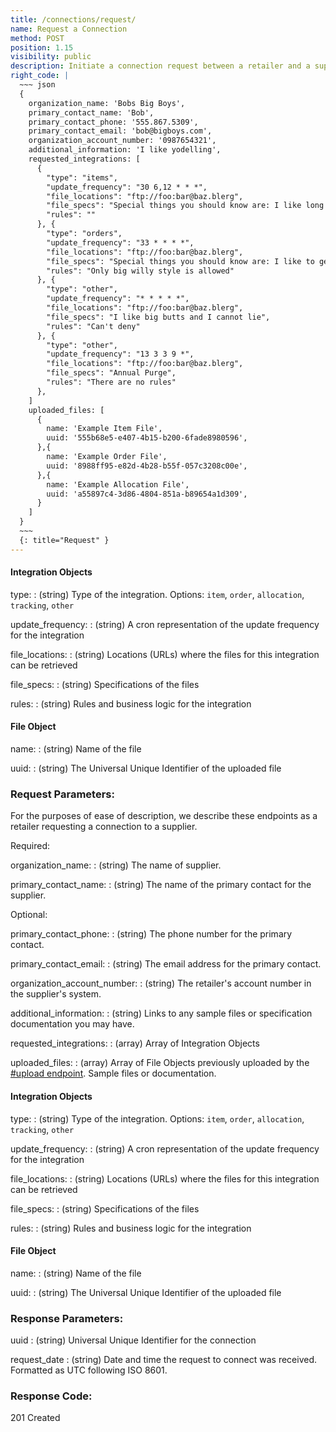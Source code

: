 ```yaml
---
title: /connections/request/
name: Request a Connection
method: POST
position: 1.15
visibility: public
description: Initiate a connection request between a retailer and a supplier
right_code: |
  ~~~ json
  {
    organization_name: 'Bobs Big Boys',
    primary_contact_name: 'Bob',
    primary_contact_phone: '555.867.5309',
    primary_contact_email: 'bob@bigboys.com',
    organization_account_number: '0987654321',
    additional_information: 'I like yodelling',
    requested_integrations: [
      {
        "type": "items",
        "update_frequency": "30 6,12 * * *",
        "file_locations": "ftp://foo:bar@baz.blerg",
        "file_specs": "Special things you should know are: I like long walks on the beach",
        "rules": ""
      }, {
        "type": "orders",
        "update_frequency": "33 * * * *",
        "file_locations": "ftp://foo:bar@baz.blerg",
        "file_specs": "Special things you should know are: I like to get jiggy with it.",
        "rules": "Only big willy style is allowed"
      }, {
        "type": "other",
        "update_frequency": "* * * * *",
        "file_locations": "ftp://foo:bar@baz.blerg",
        "file_specs": "I like big butts and I cannot lie",
        "rules": "Can't deny"
      }, {
        "type": "other",
        "update_frequency": "13 3 3 9 *",
        "file_locations": "ftp://foo:bar@baz.blerg",
        "file_specs": "Annual Purge",
        "rules": "There are no rules"
      },
    ]
    uploaded_files: [
      {
        name: 'Example Item File',
        uuid: '555b68e5-e407-4b15-b200-6fade8980596',
      },{
        name: 'Example Order File',
        uuid: '8988ff95-e82d-4b28-b55f-057c3208c00e',
      },{
        name: 'Example Allocation File',
        uuid: 'a55897c4-3d86-4804-851a-b89654a1d309',
      }
    ]
  }
  ~~~
  {: title="Request" }
---
```


#### Integration Objects
type:
: (string) Type of the integration. Options: `item`, `order`, `allocation`, `tracking`, `other`

update_frequency:
: (string) A cron representation of the update frequency for the integration

file_locations:
: (string) Locations (URLs) where the files for this integration can be retrieved

file_specs:
: (string) Specifications of the files

rules:
: (string) Rules and business logic for the integration

#### File Object
name:
: (string) Name of the file

uuid:
: (string) The Universal Unique Identifier of the uploaded file

### Request Parameters:

For the purposes of ease of description, we describe these endpoints as a retailer requesting a connection to a supplier.

Required:

organization_name:
: (string) The name of supplier.

primary_contact_name:
: (string) The name of the primary contact for the supplier.

Optional:

primary_contact_phone:
: (string) The phone number for the primary contact.

primary_contact_email:
: (string) The email address for the primary contact.

organization_account_number:
: (string) The retailer's account number in the supplier's system.

additional_information:
: (string) Links to any sample files or specification documentation you may have.

requested_integrations:
: (array) Array of Integration Objects

uploaded_files:
: (array) Array of File Objects previously uploaded by the [#upload endpoint](#filesupload). Sample files or documentation.

#### Integration Objects
type:
: (string) Type of the integration. Options: `item`, `order`, `allocation`, `tracking`, `other`

update_frequency:
: (string) A cron representation of the update frequency for the integration

file_locations:
: (string) Locations (URLs) where the files for this integration can be retrieved

file_specs:
: (string) Specifications of the files

rules:
: (string) Rules and business logic for the integration

#### File Object
name:
: (string) Name of the file

uuid:
: (string) The Universal Unique Identifier of the uploaded file

### Response Parameters:

uuid
: (string) Universal Unique Identifier for the connection

request_date
: (string) Date and time the request to connect was received. Formatted as UTC following ISO 8601.

### Response Code:

201 Created
